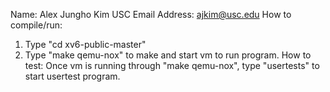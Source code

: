 Name: Alex Jungho Kim
USC Email Address: ajkim@usc.edu
How to compile/run:
  1. Type "cd xv6-public-master"
  2. Type "make qemu-nox" to make and start vm to run program.
How to test: Once vm is running through "make qemu-nox", type "usertests" to start usertest program.

